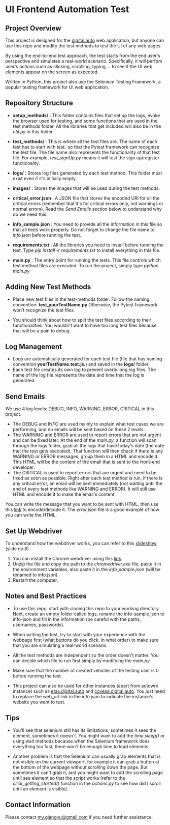 # UI Frontend Automation Test

## Project Overview
This project is designed for the [digital.auto](https://autowrx.digital.auto/) web application, but anyone can use this repo and modify the test methods to test the UI of any web pages. 

By using the end-to-end test approach, the test starts from the end user's perspective and simulates a real-world scenario. Specifically, it will perfom user's actions such as clicking, scrolling, typing,... to see if the UI web elements appear on the screen as expected.

Written in Python, this project also use the Selenium Testing Framework, a popular testing framework for UI web application.

## Repository Structure

- **setup_methods/** : This folder contains files that set up the logs, evoke the browser used for testing, and some functions that are used in the test methods folder. All the libraries that get included will also be in the *util.py* in this folder.

- **test_methods/** : This is where all the test files are. The name of each test has to start with *test_*  so that the Pytest framework can recognize the test file. The file name also represents the functionality of that test file. For example, *test_signUp.py* means it will test the sign up/register functionality.

- **logs/** : Stores log files generated by each test method. This folder must exist even if it's initially empty.

- **images/** : Stores the images that will be used during the test methods.

- **critical_error.json** : A JSON file that stores the encoded URI for all the critical errors (remember that it's for critical errors only, not warnings or normal errors). Read the *Send Emails* section below to understand why do we need this.

- **info_sample.json** : You need to provide all the information in this file so that all tests work properly. Do not forget to change the file name to *info.json* before running the test. 

- **requirements.txt** : All the libraries you need to install before running the test. Type *pip install -r requirements.txt* to install everything in this file.

- **main.py** : The entry point for running the tests. This file controls which test method files are executed. To run the project, simply type *python main.py*

## Adding New Test Methods
- Place new test files in the test-methods folder. Follow the naming convention: **test_yourTestName.py** Otherwise, the Pytest framework won't recognize the test files. 

- You should think about how to split the test files according to their functionalities. You wouldn't want to have too long test files because that will be a pain to debug.

## Log Management
- Logs are automatically generated for each test file (file that has naming convention **yourTestName.test.js.**) and saved in the **logs/** folder.
- Each test file creates its own log to prevent overly long log files. The name of the log file represents the date and time that the log is generated.

## Send Emails
We use 4 log levels: DEBUG, INFO, WARNING, ERROR, CRITICAL in this project. 
- The DEBUG and INFO are used mainly to explain what test cases we are performing, and no emails will be sent based on these 2 levels.
- The WARNING and ERROR are used to report errors that are not urgent and can be fixed later. At the end of the *main.py*, a function will scan through the logs folder, grab all the logs that have today's date (the date that the test gets executed). That function will then check if there is any WARNING or ERROR messages, group them in a HTML and encode it. This HTML will be the content of the email that is sent to the front-end developer.
- The CRITICAL is used to report errors that are urgent and need to be fixed as soon as possible. Right after each test method is run, if there is any critical error, an email will be sent immediately (not waiting until the end of every test methods like WARNING and ERROR). It will still use HTML and encode it to make the email's content.

You can write the message that you want to be sent with HTML, then use this [link](https://www.onlinewebtoolkit.com/url-encode-decode) to encode/decode it. The *error.json* file is a good example of how you can write the HTML.


## Set Up Webdriver
To understand how the webdriver works, you can refer to this [slideshow](https://www.canva.com/design/DAGKU4ulntc/tJKLkpbAPVf0ahNYFOTx_A/edit?utm_content=DAGKU4ulntc&utm_campaign=designshare&utm_medium=link2&utm_source=sharebutton) (slide no.8)

1. You can install the Chrome webdriver using this [link](https://getwebdriver.com/chromedriver). 
2. Unzip the file and copy the path to the *chromedriver.exe* file, paste it in the environment variables, also paste it in the *info_sample.json* (will be renamed to info.json). 
3. Restart the computer.

## Notes and Best Practices
- To use this repo, start with cloning this repo to your working directory. Next, create an empty folder called logs,  rename the info-sample.json to info-json and fill in the information (be careful with the paths, usernames, passwords). 

- When writing the test, try to start with your experience with the webpage first (what buttons do you click, in what order) to make sure that you are simulating a real-world scenario.

- All the test methods are independent so the order doesn't matter. You can decide which file to run first simply by modifying the *main.py*

- Make sure that the number of created vehicles of the testing user is 0 before running the test.

- This project can also be used for other instances (apart from autowrx instance) such as [etas.digital.auto](https://etas.digital.auto/) and [covesa.digital.auto](https://covesa.digital.auto/). You just need to replace the web_url link in the *info.json* to indicate the instance's website you want to test.

## Tips
- You'll see that selenium still has its limitations, sometimes it sees the element, sometimes it doesn't. You might want to add the *time.sleep()* or using wait methods because when the Selenium framework does everything too fast, there won't be enough time to load elements.

- Another problem is that the Selenium can usually grab elements that is not visible on the current viewport, for example it can grab a button at the bottom of the webpage without scrolling down the page. But sometimes it can't grab it, and you might want to add the scrolling page until see element so that the script works (refer to the *click_getting_started()* function in the *actions.py* to see how did I scroll until an element is visible).

## Contact Information
Please contact my.giangvu@gmail.com if you need further assistance.

